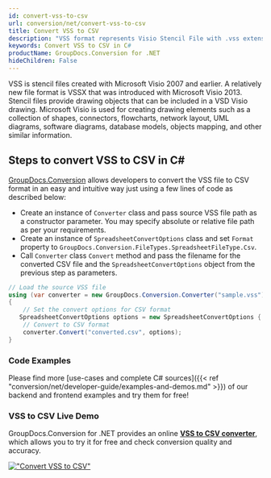 ```yaml
---
id: convert-vss-to-csv
url: conversion/net/convert-vss-to-csv
title: Convert VSS to CSV
description: "VSS format represents Visio Stencil File with .vss extension. Learn how to convert VSS to CSV file programmatically in C# language using GroupDocs.Conversion for .NET library."
keywords: Convert VSS to CSV in C#
productName: GroupDocs.Conversion for .NET
hideChildren: False
---
```


VSS is stencil files created with Microsoft Visio 2007 and earlier. A relatively new file format is VSSX that was introduced with Microsoft Visio 2013. Stencil files provide drawing objects that can be included in a VSD Visio drawing. Microsoft Visio is used for creating drawing elements such as a collection of shapes, connectors, flowcharts, network layout, UML diagrams, software diagrams, database models, objects mapping, and other similar information.

## Steps to convert VSS to CSV in C#

[GroupDocs.Conversion](https://products.groupdocs.com/conversion/net) allows developers to convert the VSS file to CSV format in an easy and intuitive way just using a few lines of code as described below:

* Create an instance of `Converter` class and pass source VSS file path as a constructor parameter. You may specify absolute or relative file path as per your requirements. 
* Create an instance of `SpreadsheetConvertOptions` class and set `Format` property to `GroupDocs.Conversion.FileTypes.SpreadsheetFileType.Csv`.
* Call `Converter` class `Convert` method and pass the filename for the converted CSV file and the `SpreadsheetConvertOptions` object from the previous step as parameters.

```csharp
// Load the source VSS file
using (var converter = new GroupDocs.Conversion.Converter("sample.vss"))
{
    // Set the convert options for CSV format
   SpreadsheetConvertOptions options = new SpreadsheetConvertOptions { Format = GroupDocs.Conversion.FileTypes.SpreadsheetFileType.Csv };
    // Convert to CSV format
    converter.Convert("converted.csv", options);
}
```

### Code Examples

Please find more [use-cases and complete C# sources]({{< ref "conversion/net/developer-guide/examples-and-demos.md" >}}) of our backend and frontend examples and try them for free!

### VSS to CSV Live Demo

GroupDocs.Conversion for .NET provides an online [**VSS to CSV converter**](https://products.groupdocs.app/conversion/vss-to-csv), which allows you to try it for free and check conversion quality and accuracy.

[!["Convert VSS to CSV"](conversion/net/images/convert-to-csv/convert-vss-to-csv.png)](https://products.groupdocs.app/conversion/vss-to-csv)